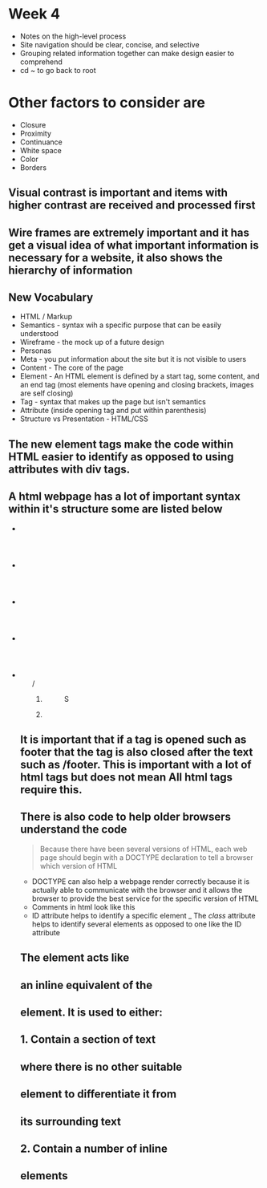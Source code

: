 # Week 4

- Notes on the high-level process
- Site navigation should be clear, concise, and selective
- Grouping related information together can make design easier to comprehend 
- cd ~ to go back to root
# Other factors to consider are
 * Closure 
 *  Proximity 
 * Continuance
 * White space
 * Color
 * Borders
 ## Visual contrast is important and items with higher contrast are received and processed first
 ## Wire frames are extremely important and it has get a visual idea of what important information is necessary for a website, it also shows the hierarchy of information
 ## New Vocabulary
- HTML / Markup
- Semantics - syntax wih a specific purpose that can be easily understood 
- Wireframe - the mock up of a future design 
- Personas
- Meta - you put information about the site but it is not visible to users 
- Content - The core of the page
- Element - An HTML element is defined by a start tag, some content, and an end tag (most elements have opening and closing brackets, images are self closing)
- Tag - syntax that makes up the page but isn't semantics 
- Attribute (inside opening tag and put within parenthesis)
- Structure vs Presentation - HTML/CSS
## The new element tags make the code within HTML easier to identify as opposed to using attributes with div tags.  
## A html webpage has a lot of important syntax within it's structure some are listed below

- <div> 
- <header>
- <footer>
- <article>
- <ul>/<ol>
- <figure>S
- <a>

##  It is important that if a tag is opened such as footer that the tag is also closed after the text such as /footer.  This is important with a lot of html tags but does not mean **All** html tags require this.
## There is also code to help older browsers understand the code
> Because there have been several versions of HTML, each web page should begin with a DOCTYPE declaration to tell a browser which version of HTML
- DOCTYPE can also help a webpage render correctly because it is actually able to communicate with the browser and it allows the browser to provide the best service for the specific version of HTML
- Comments in html look like this *<!-- -->*
- ID attribute helps to identify a specific element 
_  The *class* attribute helps to identify several elements as opposed to one like the ID attribute

## The <span> element acts like
## an inline equivalent of the <div>
## element. It is used to either:
## 1. Contain a section of text
## where there is no other suitable
## element to differentiate it from
## its surrounding text
## 2. Contain a number of inline
## elements